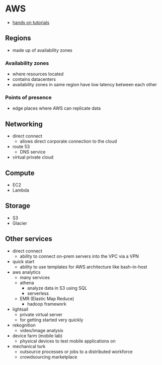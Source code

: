 # AWS

- [hands on tutorials](https://aws.amazon.com/getting-started/hands-on/)

## Regions
- made up of availability zones

### Availability zones
- where resources located
- contains datacenters
- availability zones in same region have low latency between each other

### Points of presence
- edge places where AWS can replicate data

## Networking
- direct connect
  - allows direct corporate connection to the cloud
- route 53
  - DNS service
- virtual private cloud

## Compute
- EC2
- Lambda

## Storage
- S3
- Glacier

## Other services
- direct connect
  - ability to connect on-prem servers into the VPC via a VPN
- quick start
  - ability to use templates for AWS architecture like bash-in-host
- aws analytics
  - many services
  - athena
    - analyze data in S3 using SQL
    - serverless
  - EMR (Elastic Map Reduce)
    - hadoop framework
- lightsail
  - private virtual server
  - for getting started very quickly
- rekognition
  - video/image analysis
- device farm (mobile lab)
  - physical devices to test mobile applications on
- mechanical turk
  - outsource processes or jobs to a distributed workforce
  - crowdsourcing marketplace